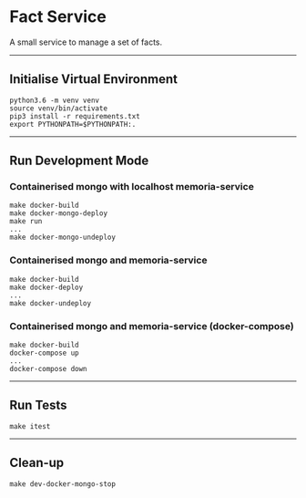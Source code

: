 # Fact Service

A small service to manage a set of facts.

---

## Initialise Virtual Environment

```
python3.6 -m venv venv
source venv/bin/activate
pip3 install -r requirements.txt
export PYTHONPATH=$PYTHONPATH:.
```

---

## Run Development Mode

### Containerised mongo with localhost memoria-service

```
make docker-build
make docker-mongo-deploy
make run
...
make docker-mongo-undeploy
```

### Containerised mongo and memoria-service

```
make docker-build
make docker-deploy
...
make docker-undeploy
```

### Containerised mongo and memoria-service (docker-compose)

```
make docker-build
docker-compose up
...
docker-compose down
```

---

## Run Tests

```
make itest
```

---

## Clean-up

```
make dev-docker-mongo-stop
```